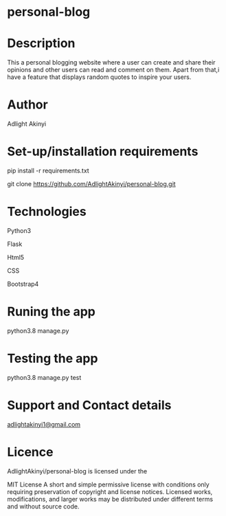 # personal-blog

# Description
This a personal blogging website where a user can create and share their opinions and other users can read and comment on them. Apart from that,i have a feature that displays random quotes to inspire your users.

# Author

Adlight Akinyi

# Set-up/installation requirements

pip install -r requirements.txt

git clone https://github.com/AdlightAkinyi/personal-blog.git

# Technologies 

Python3

Flask

Html5

CSS

Bootstrap4

# Runing the app 

python3.8 manage.py

# Testing the app

python3.8 manage.py test

# Support and Contact details

adlightakinyi1@gmail.com

# Licence


AdlightAkinyi/personal-blog is licensed under the

MIT License
A short and simple permissive license with conditions only requiring preservation of copyright and license notices. Licensed works, modifications, and larger works may be distributed under different terms and without source code.
